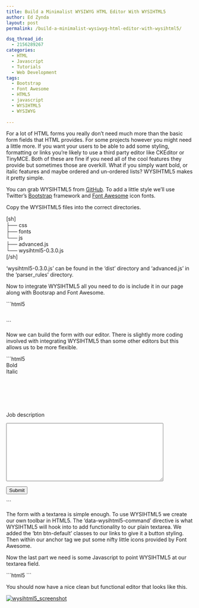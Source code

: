 ```yaml
---
title: Build a Minimalist WYSIWYG HTML Editor With WYSIHTML5
author: Ed Zynda
layout: post
permalink: /build-a-minimalist-wysiwyg-html-editor-with-wysihtml5/

dsq_thread_id:
  - 2156289267
categories:
  - HTML
  - Javascript
  - Tutorials
  - Web Development
tags:
  - Bootstrap
  - Font Awesome
  - HTML5
  - javascript
  - WYSIHTML5
  - WYSIWYG
  
---
```

<p>For a lot of HTML forms you really don&#8217;t need much more than the basic form fields that HTML provides. For some projects however you might need a little more. If you want your users to be able to add some styling, formatting or links you&#8217;re likely to use a third party editor like CKEditor or TinyMCE. Both of these are fine if you need all of the cool features they provide but sometimes those are overkill. What if you simply want bold, or italic features and maybe ordered and un-ordered lists? WYSIHTML5 makes it pretty simple.</p>
<p>You can grab WYSIHTML5 from <a href="https://github.com/xing/wysihtml5" title="WYSIHTML5" target="_blank">GitHub</a>. To add a little style we&#8217;ll use Twitter&#8217;s <a href="http://getbootstrap.com/" title="Twitter Bootstrap" target="_blank">Bootstrap</a> framework and <a href="http://fontawesome.io/" title="Font Awesome" target="_blank">Font Awesome</a> icon fonts.</p>
<p>Copy the WYSIHTML5 files into the correct directories.</p>
<p>[sh]<br />
├── css<br />
├── fonts<br />
└── js<br />
    ├── advanced.js<br />
    └── wysihtml5-0.3.0.js<br />
[/sh]</p>
<p>&#8216;wysihtml5-0.3.0.js&#8217; can be found in the &#8216;dist&#8217; directory and &#8216;advanced.js&#8217; in the &#8216;parser_rules&#8217; directory.</p>
<p>Now to integrate WYSIHTML5 all you need to do is include it in our page along with Bootsrap and Font Awesome.</p>
```html5
<link href="//netdna.bootstrapcdn.com/bootstrap/3.0.3/css/bootstrap.min.css" rel="stylesheet">
<link href="//netdna.bootstrapcdn.com/font-awesome/4.0.3/css/font-awesome.css" rel="stylesheet">
    <script src="//netdna.bootstrapcdn.com/bootstrap/3.0.3/js/bootstrap.min.js"></script><br />
    <script src="/js/wysihtml5-0.3.0.js"></script><br />
    <script src="/js/advanced.js"></script><br />
```
<p>Now we can build the form with our editor. There is slightly more coding involved with integrating WYSIHTML5 than some other editors but this allows us to be more flexible.</p>
```html5
<form method="POST" action="/" >
<div class="row">
<div class="col-md-3"></div>
<div id="toolbar" class="wysihtml5-toolbar btn-toolbar col-md-9">
<div class="btn-group">
				<a data-wysihtml5-command="bold" class="btn btn-default">Bold</a><br />
				<a data-wysihtml5-command="italic" class="btn btn-default">Italic</a>
			</div>
<div class="btn-group">
				<a data-wysihtml5-command="insertUnorderedList" class="btn btn-default"><br />
					<i class="fa fa-list-ul"></i><br />
				</a><br />
				<a data-wysihtml5-command="insertOrderedList" class="btn btn-default"><br />
					<i class="fa fa-list-ol"></i><br />
				</a>
			</div>
</p></div>
</p></div>
<div class="form-group row">
		<label for="editor" class="col-md-3 control-label">Job description</label></p>
<div class="col-md-9">
			<textarea id="editor" class="form-control " name="description" cols="50" rows="10"></textarea>
		</div>
</p></div>
<div>
		<input class="btn btn-primary" type="submit" value="Submit">
	</div>
</form>
```
<p>The form with a textarea is simple enough. To use WYSIHTML5 we create our own toolbar in HTML5. The &#8216;data-wysihtml5-command&#8217; directive is what WYSIHTML5 will hook into to add functionality to our plain textarea. We added the &#8216;btn btn-default&#8217; classes to our links to give it a button styling. Then within our anchor tag we put some nifty little icons provided by Font Awesome.</p>
<p>Now the last part we need is some Javascript to point WYSIHTML5 at our textarea field.</p>
```html5
<script>
(function() {
    	var editor = new wysihtml5.Editor("editor", { // id of textarea element
        	toolbar:      "toolbar", // id of toolbar element
        	parserRules:  wysihtml5ParserRules // defined in parser rules set 
    	});
})();
</script>
```
<p>You should now have a nice clean but functional editor that looks like this.</p>
<p><a href="http://www.edzynda.com/media/wysihtml5_screenshot.png"><img src="http://www.edzynda.com/media/wysihtml5_screenshot.png" alt="wysihtml5_screenshot"/></a></p>
